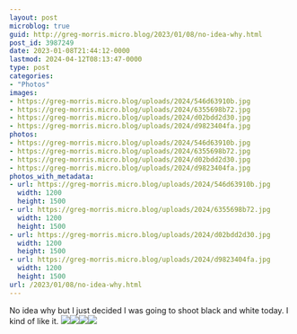 ```yaml
---
layout: post
microblog: true
guid: http://greg-morris.micro.blog/2023/01/08/no-idea-why.html
post_id: 3987249
date: 2023-01-08T21:44:12-0000
lastmod: 2024-04-12T08:13:47-0000
type: post
categories:
- "Photos"
images:
- https://greg-morris.micro.blog/uploads/2024/546d63910b.jpg
- https://greg-morris.micro.blog/uploads/2024/6355698b72.jpg
- https://greg-morris.micro.blog/uploads/2024/d02bdd2d30.jpg
- https://greg-morris.micro.blog/uploads/2024/d9823404fa.jpg
photos:
- https://greg-morris.micro.blog/uploads/2024/546d63910b.jpg
- https://greg-morris.micro.blog/uploads/2024/6355698b72.jpg
- https://greg-morris.micro.blog/uploads/2024/d02bdd2d30.jpg
- https://greg-morris.micro.blog/uploads/2024/d9823404fa.jpg
photos_with_metadata:
- url: https://greg-morris.micro.blog/uploads/2024/546d63910b.jpg
  width: 1200
  height: 1500
- url: https://greg-morris.micro.blog/uploads/2024/6355698b72.jpg
  width: 1200
  height: 1500
- url: https://greg-morris.micro.blog/uploads/2024/d02bdd2d30.jpg
  width: 1200
  height: 1500
- url: https://greg-morris.micro.blog/uploads/2024/d9823404fa.jpg
  width: 1200
  height: 1500
url: /2023/01/08/no-idea-why.html
---
```


No idea why but I just decided I was going to shoot black and white today. I kind of like it. ![](https://greg-morris.micro.blog/uploads/2024/546d63910b.jpg)![](https://greg-morris.micro.blog/uploads/2024/6355698b72.jpg)![](https://greg-morris.micro.blog/uploads/2024/d02bdd2d30.jpg)![](https://greg-morris.micro.blog/uploads/2024/d9823404fa.jpg)
